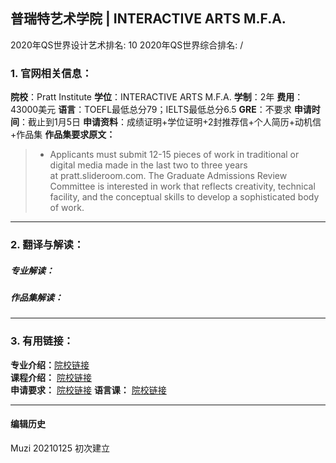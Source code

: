 ## 普瑞特艺术学院 | INTERACTIVE ARTS M.F.A.

2020年QS世界设计艺术排名: 10
2020年QS世界综合排名: /  

### 1. 官网相关信息：

**院校**：Pratt Institute
**学位**：INTERACTIVE ARTS M.F.A.
**学制**：2年
**费用**：43000美元
**语言**：TOEFL最低总分79；IELTS最低总分6.5
**GRE**：不要求
**申请时间**：截止到1月5日
**申请资料**：成绩证明+学位证明+2封推荐信+个人简历+动机信+作品集
**作品集要求原文：**   

> - Applicants must submit 12-15 pieces of work in traditional or digital media made in the last two to three years at pratt.slideroom.com. The Graduate Admissions Review Committee is interested in work that reflects creativity, technical facility, and the conceptual skills to develop a sophisticated body of work.

---

### 2. 翻译与解读：

##### 专业解读：



##### 作品集解读：



---

### 3. 有用链接：

**专业介绍：**[院校链接](https://www.pratt.edu/academics/school-of-art/graduate-school-of-art/digital-arts-grad/dda-grad-degrees/interactive-arts/)  
**课程介绍：** [院校链接](https://www.pratt.edu/academics/school-of-art/graduate-school-of-art/digital-arts-grad/dda-grad-degrees/interactive-arts/)  
**申请要求：** [院校链接](https://www.pratt.edu/admissions/applying/applying-graduate/)
**语言课：** [院校链接](https://www.pratt.edu/admissions/applying/applying-graduate/grad-application-requirement/grad-international/)

---


#### 编辑历史
Muzi 20210125 初次建立
